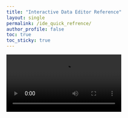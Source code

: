 ```yaml
---
title: "Interactive Data Editor Reference"
layout: single
permalink: /ide_quick_refrence/
author_profile: false
toc: true
toc_sticky: true
---
```


<video controls="controls">
  <source src="../videos/ide/3d_viewer.mp4" type="video/mp4">
</video>